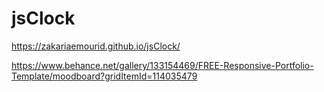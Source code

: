 # jsClock
 https://zakariaemourid.github.io/jsClock/
 
https://www.behance.net/gallery/133154469/FREE-Responsive-Portfolio-Template/moodboard?gridItemId=114035479
